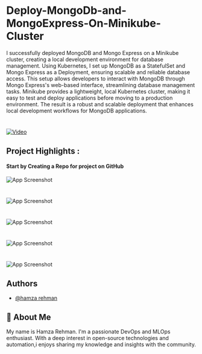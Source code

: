 
# Deploy-MongoDb-and-MongoExpress-On-Minikube-Cluster

I successfully deployed MongoDB and Mongo Express on a Minikube cluster, creating a local development environment for database management. Using Kubernetes, I set up MongoDB as a StatefulSet and Mongo Express as a Deployment, ensuring scalable and reliable database access. This setup allows developers to interact with MongoDB through Mongo Express's web-based interface, streamlining database management tasks. Minikube provides a lightweight, local Kubernetes cluster, making it easy to test and deploy applications before moving to a production environment. The result is a robust and scalable deployment that enhances local development workflows for MongoDB applications.

#
[![Video](https://img.shields.io/badge/YouTube-FF0000?style=for-the-badge&logo=youtube&logoColor=white)](https://www.youtube.com/watch?v=_q67_jNR46k)





## Project Highlights :

#### Start by Creating a Repo for project on GitHub

![App Screenshot](https://github.com/masterwithhamza/Deploy-MongoDb-and-MongoExpress-On-Minikube-Cluster/blob/master/images/p1.png?raw=true)

# 

![App Screenshot](https://github.com/masterwithhamza/Deploy-MongoDb-and-MongoExpress-On-Minikube-Cluster/blob/master/images/p2.png?raw=true)

# 

![App Screenshot](https://github.com/masterwithhamza/Deploy-MongoDb-and-MongoExpress-On-Minikube-Cluster/blob/master/images/p3.png?raw=true)

# 

![App Screenshot](https://github.com/masterwithhamza/Deploy-MongoDb-and-MongoExpress-On-Minikube-Cluster/blob/master/images/p4.png?raw=true)

# 

![App Screenshot](https://github.com/masterwithhamza/Deploy-MongoDb-and-MongoExpress-On-Minikube-Cluster/blob/master/images/p5.png?raw=true)








## Authors

- [@hamza rehman](https://www.linkedin.com/in/hamzarehman4/)


## 🚀 About Me
My name is Hamza Rehman. I'm a passionate DevOps and MLOps enthusiast. With a deep interest in open-source technologies and automation,i enjoys sharing my knowledge and insights with the community.

